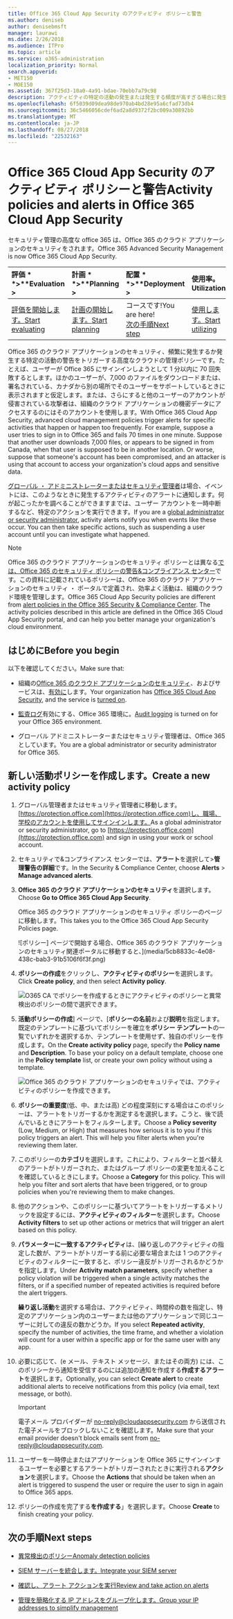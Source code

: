 ```yaml
---
title: Office 365 Cloud App Security のアクティビティ ポリシーと警告
ms.author: deniseb
author: denisebmsft
manager: laurawi
ms.date: 2/26/2018
ms.audience: ITPro
ms.topic: article
ms.service: o365-administration
localization_priority: Normal
search.appverid:
- MET150
- MOE150
ms.assetid: 367f25d3-10a0-4a91-bdae-70ebb7a79c98
description: アクティビティの特定の活動の発生または発生する頻度が高すぎる場合に発生する警告を設定するのには Office 365 のクラウド アプリケーションのセキュリティとポリシーを定義します。ポリシーを設定すると、警告をトリガーするでは、に関する通知を受け取ることができ、特定の活動を監視します。
ms.openlocfilehash: 6f5039d09dea98de970ab4bd28e95a6cfad73db4
ms.sourcegitcommit: 36c5466056cdef6ad2a8d9372f2bc009a30892bb
ms.translationtype: MT
ms.contentlocale: ja-JP
ms.lasthandoff: 08/27/2018
ms.locfileid: "22532163"
---
```

# <a name="activity-policies-and-alerts-in-office-365-cloud-app-security"></a><span data-ttu-id="189dd-104">Office 365 Cloud App Security のアクティビティ ポリシーと警告</span><span class="sxs-lookup"><span data-stu-id="189dd-104">Activity policies and alerts in Office 365 Cloud App Security</span></span>

<span data-ttu-id="189dd-105">セキュリティ管理の高度な office 365 は、Office 365 のクラウド アプリケーションのセキュリティをされます。</span><span class="sxs-lookup"><span data-stu-id="189dd-105">Office 365 Advanced Security Management is now Office 365 Cloud App Security.</span></span>
  
|<span data-ttu-id="189dd-106">評価 * *\>**</span><span class="sxs-lookup"><span data-stu-id="189dd-106">****Evaluation** \>**</span></span>|<span data-ttu-id="189dd-107">計画 * *\>**</span><span class="sxs-lookup"><span data-stu-id="189dd-107">****Planning** \>**</span></span>|<span data-ttu-id="189dd-108">配置 * *\>**</span><span class="sxs-lookup"><span data-stu-id="189dd-108">****Deployment** \>**</span></span>|<span data-ttu-id="189dd-109">使用率。</span><span class="sxs-lookup"><span data-stu-id="189dd-109">****Utilization****</span></span>|
|:-----|:-----|:-----|:-----|
|[<span data-ttu-id="189dd-110">評価を開始します。</span><span class="sxs-lookup"><span data-stu-id="189dd-110">Start evaluating</span></span>](office-365-cas-overview.md) <br/> |[<span data-ttu-id="189dd-111">計画の開始します。</span><span class="sxs-lookup"><span data-stu-id="189dd-111">Start planning</span></span>](get-ready-for-office-365-cas.md) <br/> |<span data-ttu-id="189dd-112">コースです!</span><span class="sxs-lookup"><span data-stu-id="189dd-112">You are here!</span></span>  <br/> [<span data-ttu-id="189dd-113">次の手順</span><span class="sxs-lookup"><span data-stu-id="189dd-113">Next step</span></span>](anomaly-detection-policies-in-ocas.md) <br/> |[<span data-ttu-id="189dd-114">使用します。</span><span class="sxs-lookup"><span data-stu-id="189dd-114">Start utilizing</span></span>](utilization-activities-for-ocas.md) <br/> |
   
<span data-ttu-id="189dd-p102">Office 365 のクラウド アプリケーションのセキュリティ、頻繁に発生するか発生する特定の活動の警告をトリガーする高度なクラウドの管理ポリシーです。たとえば、ユーザーが Office 365 にサインインしようとして 1 分以内に 70 回失敗するとします。ほかのユーザーが、7,000 のファイルをダウンロードまたは、署名されている、カナダから別の場所でそのユーザーをサポートしているときに表示されますと仮定します。または、さらにすると他のユーザーのアカウントが侵害されている攻撃者は、組織のクラウド アプリケーションの機密データにアクセスするのにはそのアカウントを使用します。</span><span class="sxs-lookup"><span data-stu-id="189dd-p102">With Office 365 Cloud App Security, advanced cloud management policies trigger alerts for specific activities that happen or happen too frequently. For example, suppose a user tries to sign in to Office 365 and fails 70 times in one minute. Suppose that another user downloads 7,000 files, or appears to be signed in from Canada, when that user is supposed to be in another location. Or worse, suppose that someone's account has been compromised, and an attacker is using that account to access your organization's cloud apps and sensitive data.</span></span>
  
<span data-ttu-id="189dd-p103">[グローバル ・ アドミニストレーターまたはセキュリティ管理者](permissions-in-the-security-and-compliance-center.md)は場合、イベントには、このようなときに発生するアクティビティのアラートに通知します。何が起こったかを調べることができますまでは、ユーザー アカウントを一時中断するなど、特定のアクションを実行できます。</span><span class="sxs-lookup"><span data-stu-id="189dd-p103">If you are a [global administrator or security administrator](permissions-in-the-security-and-compliance-center.md), activity alerts notify you when events like these occur. You can then take specific actions, such as suspending a user account until you can investigate what happened.</span></span>
  
> [!NOTE]
> <span data-ttu-id="189dd-p104">Office 365 のクラウド アプリケーションのセキュリティ ポリシーとは異なる[では、Office 365 のセキュリティ ポリシーの警告&amp;コンプライアンス センター](alert-policies.md)です。この資料に記載されているポリシーは、Office 365 のクラウド アプリケーションのセキュリティ ・ ポータルで定義され、効率よく活動は、組織のクラウド環境を管理します。</span><span class="sxs-lookup"><span data-stu-id="189dd-p104">Office 365 Cloud App Security policies are different from [alert policies in the Office 365 Security &amp; Compliance Center](alert-policies.md). The activity policies described in this article are defined in the Office 365 Cloud App Security portal, and can help you better manage your organization's cloud environment.</span></span> 
  
## <a name="before-you-begin"></a><span data-ttu-id="189dd-123">はじめに</span><span class="sxs-lookup"><span data-stu-id="189dd-123">Before you begin</span></span>

<span data-ttu-id="189dd-124">以下を確認してください。</span><span class="sxs-lookup"><span data-stu-id="189dd-124">Make sure that:</span></span>
  
- <span data-ttu-id="189dd-125">組織の[Office 365 のクラウド アプリケーションのセキュリティ](office-365-cas-overview.md)、およびサービスは、[有効に](turn-on-office-365-cas.md)します。</span><span class="sxs-lookup"><span data-stu-id="189dd-125">Your organization has [Office 365 Cloud App Security](office-365-cas-overview.md), and the service is [turned on](turn-on-office-365-cas.md).</span></span>
    
- <span data-ttu-id="189dd-126">[監査ログ](turn-audit-log-search-on-or-off.md)有効にする、Office 365 環境に。</span><span class="sxs-lookup"><span data-stu-id="189dd-126">[Audit logging](turn-audit-log-search-on-or-off.md) is turned on for your Office 365 environment.</span></span> 
    
- <span data-ttu-id="189dd-127">グローバル アドミニストレーターまたはセキュリティ管理者は、Office 365 としています。</span><span class="sxs-lookup"><span data-stu-id="189dd-127">You are a global administrator or security administrator for Office 365.</span></span>
    
## <a name="create-a-new-activity-policy"></a><span data-ttu-id="189dd-128">新しい活動ポリシーを作成します。</span><span class="sxs-lookup"><span data-stu-id="189dd-128">Create a new activity policy</span></span>

1. <span data-ttu-id="189dd-129">グローバル管理者またはセキュリティ管理者に移動します。[https://protection.office.com](https://protection.office.com)し、職場、学校のアカウントを使用してサインインします。</span><span class="sxs-lookup"><span data-stu-id="189dd-129">As a global administrator or security administrator, go to [https://protection.office.com](https://protection.office.com) and sign in using your work or school account.</span></span> 
    
2. <span data-ttu-id="189dd-130">セキュリティで&amp;コンプライアンス センターでは、**アラート**を選択して\>**管理警告の詳細**です。</span><span class="sxs-lookup"><span data-stu-id="189dd-130">In the Security &amp; Compliance Center, choose **Alerts** \> **Manage advanced alerts**.</span></span>
    
3. <span data-ttu-id="189dd-131">**Office 365 のクラウド アプリケーションのセキュリティ**を選択します。</span><span class="sxs-lookup"><span data-stu-id="189dd-131">Choose **Go to Office 365 Cloud App Security**.</span></span>
    
    <span data-ttu-id="189dd-132">Office 365 のクラウド アプリケーションのセキュリティ ポリシーのページに移動します。</span><span class="sxs-lookup"><span data-stu-id="189dd-132">This takes you to the Office 365 Cloud App Security Policies page.</span></span>
    
    ![ポリシー] ページで開始する場合、Office 365 のクラウド アプリケーションのセキュリティ関連ポータルに移動すると、](media/5cb8833c-4e08-438c-bab3-91b5106f6f3f.png)
  
4. <span data-ttu-id="189dd-134">**ポリシーの作成**をクリックし、**アクティビティのポリシー**を選択します。</span><span class="sxs-lookup"><span data-stu-id="189dd-134">Click **Create policy**, and then select **Activity policy**.</span></span>
    
    ![O365 CA でポリシーを作成するときにアクティビティのポリシーと異常検出のポリシーの間で選択できます。](media/79f34535-ddf9-4a5b-a0a3-8766bf9c174c.png)
  
5. <span data-ttu-id="189dd-p105">**活動ポリシーの作成**] ページで、[**ポリシーの名前**および**説明**を指定します。既定のテンプレートに基づいてポリシーを確立を**ポリシー テンプレート**の一覧でいずれかを選択するか、テンプレートを使用せず、独自のポリシーを作成します。</span><span class="sxs-lookup"><span data-stu-id="189dd-p105">On the **Create activity policy** page, specify the **Policy name** and **Description**. To base your policy on a default template, choose one in the **Policy template** list, or create your own policy without using a template.</span></span> 
    
    ![Office 365 のクラウド アプリケーションのセキュリティでは、アクティビティのポリシーを作成できます。](media/4083a76f-7074-4d6a-8200-6d76d49259d7.png)
  
6. <span data-ttu-id="189dd-p106">**ポリシーの重要度**(低、中、または高) どの程度深刻にする場合はこのポリシーは、アラートをトリガーするかを測定するを選択します。こうと、後で読んでいるときにアラートをフィルターします。</span><span class="sxs-lookup"><span data-stu-id="189dd-p106">Choose a **Policy severity** (Low, Medium, or High) that measures how serious it is to you if this policy triggers an alert. This will help you filter alerts when you're reviewing them later.</span></span> 
    
7. <span data-ttu-id="189dd-p107">このポリシーの**カテゴリ**を選択します。これにより、フィルターと並べ替えのアラートがトリガーされた、またはグループ ポリシーの変更を加えることを確認しているときにします。</span><span class="sxs-lookup"><span data-stu-id="189dd-p107">Choose a **Category** for this policy. This will help you filter and sort alerts that have been triggered, or to group policies when you're reviewing them to make changes.</span></span> 
    
8. <span data-ttu-id="189dd-143">他のアクションや、このポリシーに基づいてアラートをトリガーするメトリックを設定するには、**アクティビティのフィルター**を選択します。</span><span class="sxs-lookup"><span data-stu-id="189dd-143">Choose **Activity filters** to set up other actions or metrics that will trigger an alert based on this policy.</span></span> 
    
9. <span data-ttu-id="189dd-144">**パラメーターに一致するアクティビティ**は、[繰り返しのアクティビティの指定した数が、アラートがトリガーする前に必要な場合または 1 つのアクティビティのフィルターに一致すると、ポリシー違反がトリガーされるかどうかを指定します。</span><span class="sxs-lookup"><span data-stu-id="189dd-144">Under **Activity match parameters**, specify whether a policy violation will be triggered when a single activity matches the filters, or if a specified number of repeated activities is required before the alert triggers.</span></span>
    
    <span data-ttu-id="189dd-145">**繰り返し活動**を選択する場合は、アクティビティ、時間枠の数を指定し、特定のアプリケーション内のユーザーまたは他のアプリケーションで同じユーザーに対しての違反の数かどうか。</span><span class="sxs-lookup"><span data-stu-id="189dd-145">If you select **Repeated activity**, specify the number of activities, the time frame, and whether a violation will count for a user within a specific app or for the same user with any app.</span></span>
    
10. <span data-ttu-id="189dd-146">必要に応じて、(e メール、テキスト メッセージ、またはその両方) には、このポリシーから通知を受信するのには追加の通知を作成する**作成するアラート**を選択します。</span><span class="sxs-lookup"><span data-stu-id="189dd-146">Optionally, you can select **Create alert** to create additional alerts to receive notifications from this policy (via email, text message, or both).</span></span> 
    
    > [!IMPORTANT]
    > <span data-ttu-id="189dd-147">電子メール プロバイダーが no-reply@cloudappsecurity.com から送信された電子メールをブロックしないことを確認します。</span><span class="sxs-lookup"><span data-stu-id="189dd-147">Make sure that your email provider doesn't block emails sent from no-reply@cloudappsecurity.com.</span></span> 
  
11. <span data-ttu-id="189dd-148">ユーザーを一時停止またはアプリケーションを Office 365 にサインインするユーザーを必要とするアラートがトリガーされたときに実行される**アクション**を選択します。</span><span class="sxs-lookup"><span data-stu-id="189dd-148">Choose the **Actions** that should be taken when an alert is triggered to suspend the user or require the user to sign in again to Office 365 apps.</span></span> 
    
12. <span data-ttu-id="189dd-149">ポリシーの作成を完了する**を作成する**」を選択します。</span><span class="sxs-lookup"><span data-stu-id="189dd-149">Choose **Create** to finish creating your policy.</span></span> 
    
## <a name="next-steps"></a><span data-ttu-id="189dd-150">次の手順</span><span class="sxs-lookup"><span data-stu-id="189dd-150">Next steps</span></span>

- [<span data-ttu-id="189dd-151">異常検出のポリシー</span><span class="sxs-lookup"><span data-stu-id="189dd-151">Anomaly detection policies</span></span>](anomaly-detection-policies-in-ocas.md)
    
- [<span data-ttu-id="189dd-152">SIEM サーバーを統合します。</span><span class="sxs-lookup"><span data-stu-id="189dd-152">Integrate your SIEM server</span></span>](integrate-your-siem-server-with-office-365-cas.md)
    
- [<span data-ttu-id="189dd-153">確認し、アラート アクションを実行</span><span class="sxs-lookup"><span data-stu-id="189dd-153">Review and take action on alerts</span></span>](review-office-365-cas-alerts.md)
    
- [<span data-ttu-id="189dd-154">管理を簡略化する IP アドレスをグループ化します。</span><span class="sxs-lookup"><span data-stu-id="189dd-154">Group your IP addresses to simplify management</span></span>](group-your-ip-addresses-in-ocas.md)
    

